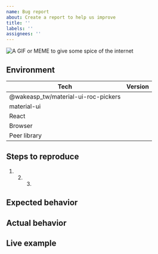 ```yaml
---
name: Bug report
about: Create a report to help us improve
title: ''
labels: ''
assignees: ''
---
```


<!-- Thanks so much for your time taking to open an issue, your work is appreciated! ❤️ -->

<!-- If you don't mind add a fun gif or meme, but no pressure -->

![A GIF or MEME to give some spice of the internet](url)

## Environment

| Tech                                | Version |
| ----------------------------------- | ------- |
| @wakeasp_tw/material-ui-roc-pickers |         |
| material-ui                         |         |
| React                               |         |
| Browser                             |         |
| Peer library                        |         | <!-- date-fns, luxon or moment and version  --> |

## Steps to reproduce

1. 2. 3.

## Expected behavior

<!-- What behavior do you expect? -->

## Actual behavior

<!-- What behavior do you see? -->

## Live example

<!--
 Live examples help us to investigate bugs and save our time.
 Please try to make this example as simple as possible.
 To create an example you can fork this playground:
 https://codesandbox.io/s/o7oojxx1pq
-->
